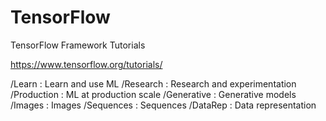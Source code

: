 # TensorFlow
TensorFlow Framework Tutorials

https://www.tensorflow.org/tutorials/

/Learn      : Learn and use ML
/Research   : Research and experimentation
/Production : ML at production scale
/Generative : Generative models
/Images     : Images
/Sequences  : Sequences
/DataRep    : Data representation
